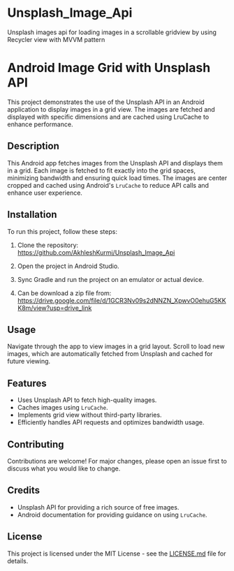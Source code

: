 # Unsplash_Image_Api
Unsplash images api for loading images in a scrollable gridview by using Recycler view with MVVM pattern
# Android Image Grid with Unsplash API

This project demonstrates the use of the Unsplash API in an Android application to display images in a grid view. The images are fetched and displayed with specific dimensions and are cached using LruCache to enhance performance.

## Description

This Android app fetches images from the Unsplash API and displays them in a grid. Each image is fetched to fit exactly into the grid spaces, minimizing bandwidth and ensuring quick load times. The images are center cropped and cached using Android's `LruCache` to reduce API calls and enhance user experience.

## Installation

To run this project, follow these steps:

1. Clone the repository:
   https://github.com/AkhleshKurmi/Unsplash_Image_Api
2. Open the project in Android Studio.
3. Sync Gradle and run the project on an emulator or actual device.

4. Can be download a zip file from: 
   https://drive.google.com/file/d/1GCR3Nv09s2dNNZN_XpwvO0ehuG5KKK8m/view?usp=drive_link

## Usage

Navigate through the app to view images in a grid layout. Scroll to load new images, which are automatically fetched from Unsplash and cached for future viewing.

## Features

- Uses Unsplash API to fetch high-quality images.
- Caches images using `LruCache`.
- Implements grid view without third-party libraries.
- Efficiently handles API requests and optimizes bandwidth usage.

## Contributing

Contributions are welcome! For major changes, please open an issue first to discuss what you would like to change.

## Credits

- Unsplash API for providing a rich source of free images.
- Android documentation for providing guidance on using `LruCache`.

## License

This project is licensed under the MIT License - see the [LICENSE.md](LICENSE.md) file for details.
